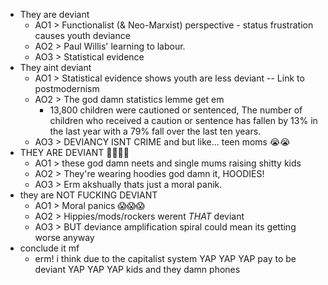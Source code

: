  - They are deviant
	 - AO1 > Functionalist (& Neo-Marxist) perspective - status frustration causes youth deviance
	 - AO2 > Paul Willis' learning to labour.
	 - AO3 > Statistical evidence
 - They aint deviant
	 - AO1 > Statistical evidence shows youth are less deviant -- Link to postmodernism
	 - AO2 > The god damn statistics lemme get em
		 - 13,800 children were cautioned or sentenced, The number of children who received a caution or sentence has fallen by 13% in the last year with a 79% fall over the last ten years.
	 - AO3 > DEVIANCY ISNT CRIME and but like... teen moms 😭😭
- THEY ARE DEVIANT 👹👹👹👹
	- AO1 > these god damn neets and single mums raising shitty kids
	- AO2 > They're wearing hoodies god damn it, HOODIES!
	- AO3 > Erm akshually thats just a moral panik.
- they are NOT FUCKING DEVIANT
	- AO1 > Moral panics 😱😱😱
	- AO2 > Hippies/mods/rockers werent *THAT* deviant
	- AO3 > BUT deviance amplification spiral could mean its getting worse anyway
- conclude it mf
	- erm! i think due to the capitalist system YAP YAP YAP pay to be deviant YAP YAP YAP kids and they damn phones





